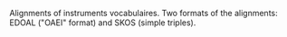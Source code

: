 Alignments of instruments vocabulaires. Two formats of the alignments: EDOAL ("OAEI" format) and SKOS (simple triples).
